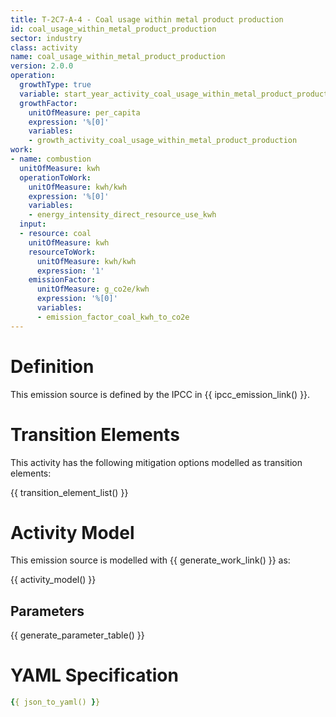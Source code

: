 ```yaml
---
title: T-2C7-A-4 - Coal usage within metal product production
id: coal_usage_within_metal_product_production
sector: industry
class: activity
name: coal_usage_within_metal_product_production
version: 2.0.0
operation:
  growthType: true
  variable: start_year_activity_coal_usage_within_metal_product_production
  growthFactor:
    unitOfMeasure: per_capita
    expression: '%[0]'
    variables:
    - growth_activity_coal_usage_within_metal_product_production
work:
- name: combustion
  unitOfMeasure: kwh
  operationToWork:
    unitOfMeasure: kwh/kwh
    expression: '%[0]'
    variables:
    - energy_intensity_direct_resource_use_kwh
  input:
  - resource: coal
    unitOfMeasure: kwh
    resourceToWork:
      unitOfMeasure: kwh/kwh
      expression: '1'
    emissionFactor:
      unitOfMeasure: g_co2e/kwh
      expression: '%[0]'
      variables:
      - emission_factor_coal_kwh_to_co2e
---
```



# Definition
This emission source is defined by the IPCC in {{ ipcc_emission_link() }}.

# Transition Elements

This activity has the following mitigation options modelled as transition elements:

{{ transition_element_list() }}

# Activity Model
This emission source is modelled with {{ generate_work_link() }} as:

{{ activity_model() }}

## Parameters

{{ generate_parameter_table() }}

# YAML Specification

```yaml
{{ json_to_yaml() }}
```

